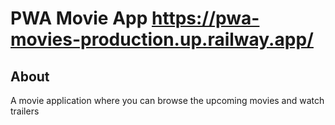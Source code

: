 # PWA Movie App https://pwa-movies-production.up.railway.app/


## About

A movie application where you can browse the upcoming movies and watch trailers

